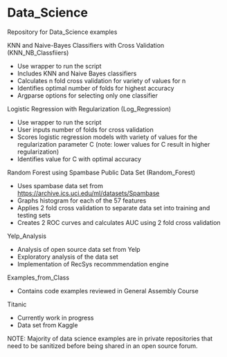 Data_Science
===========

Repository for Data_Science examples

KNN and Naive-Bayes Classifiers with Cross Validation (KNN_NB_Classfiiers)
- Use wrapper to run the script
- Includes KNN and Naive Bayes classifiers
- Calculates n fold cross validation for variety of values for n
- Identifies optimal number of folds for highest accuracy
- Argparse options for selecting only one classifier


Logistic Regression with Regularization (Log_Regression)
- Use wrapper to run the script
- User inputs number of folds for cross validation
- Scores logistic regression models with variety of values for the regularization parameter C (note: lower values for C result in higher regularization)
- Identifies value for C with optimal accuracy


Random Forest using Spambase Public Data Set (Random_Forest)
- Uses spambase data set from https://archive.ics.uci.edu/ml/datasets/Spambase
- Graphs histogram for each of the 57 features
- Applies 2 fold cross validation to separate data set into training and testing sets
- Creates 2 ROC curves and calculates AUC using 2 fold cross validation


Yelp_Analysis
- Analysis of open source data set from Yelp
- Exploratory analysis of the data set
- Implementation of RecSys recommmendation engine


Examples_from_Class
- Contains code examples reviewed in General Assembly Course


Titanic
- Currently work in progress
- Data set from Kaggle 


NOTE: Majority of data science examples are in private repositories that need to be sanitized before being shared in an open source forum.
